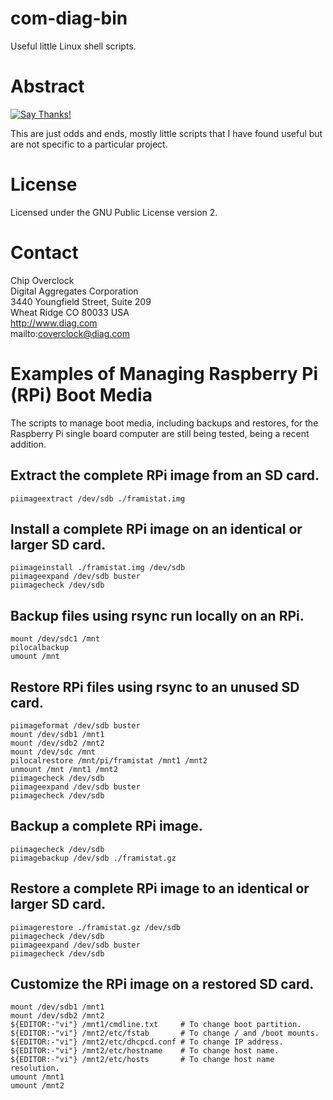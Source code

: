 com-diag-bin
============

Useful little Linux shell scripts.

# Abstract

[![Say Thanks!](https://img.shields.io/badge/Say%20Thanks-!-1EAEDB.svg)](https://saythanks.io/to/coverclock)

This are just odds and ends, mostly little scripts that I have found useful
but are not specific to a particular project.

# License

Licensed under the GNU Public License version 2.

# Contact

Chip Overclock    
Digital Aggregates Corporation    
3440 Youngfield Street, Suite 209    
Wheat Ridge CO 80033 USA    
http://www.diag.com    
mailto:coverclock@diag.com    

# Examples of Managing Raspberry Pi (RPi) Boot Media

The scripts to manage boot media, including backups and restores, for
the Raspberry Pi single board computer are still being tested, being a
recent addition.

## Extract the complete RPi image from an SD card.

    piimageextract /dev/sdb ./framistat.img

## Install a complete RPi image on an identical or larger SD card.

    piimageinstall ./framistat.img /dev/sdb
    piimageexpand /dev/sdb buster
    piimagecheck /dev/sdb

## Backup files using rsync run locally on an RPi.

    mount /dev/sdc1 /mnt
    pilocalbackup
    umount /mnt

## Restore RPi files using rsync to an unused SD card.

    piimageformat /dev/sdb buster
    mount /dev/sdb1 /mnt1
    mount /dev/sdb2 /mnt2
    mount /dev/sdc /mnt
    pilocalrestore /mnt/pi/framistat /mnt1 /mnt2
    unmount /mnt /mnt1 /mnt2
    piimagecheck /dev/sdb
    piimageexpand /dev/sdb buster
    piimagecheck /dev/sdb

## Backup a complete RPi image.

    piimagecheck /dev/sdb
    piimagebackup /dev/sdb ./framistat.gz

## Restore a complete RPi image to an identical or larger SD card.

    piimagerestore ./framistat.gz /dev/sdb
    piimagecheck /dev/sdb
    piimageexpand /dev/sdb buster
    piimagecheck /dev/sdb

## Customize the RPi image on a restored SD card.

    mount /dev/sdb1 /mnt1
    mount /dev/sdb2 /mnt2
    ${EDITOR:-"vi"} /mnt1/cmdline.txt     # To change boot partition.
    ${EDITOR:-"vi"} /mnt2/etc/fstab       # To change / and /boot mounts.
    ${EDITOR:-"vi"} /mnt2/etc/dhcpcd.conf # To change IP address.
    ${EDITOR:-"vi"} /mnt2/etc/hostname    # To change host name.
    ${EDITOR:-"vi"} /mnt2/etc/hosts       # To change host name resolution.
    umount /mnt1
    umount /mnt2
